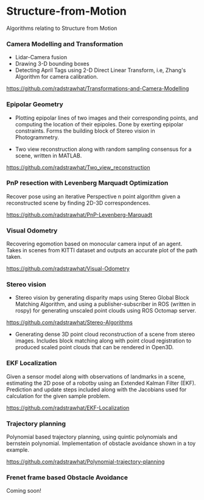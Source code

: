# Structure-from-Motion
Algorithms relating to Structure from Motion 

### Camera Modelling and Transformation
* Lidar-Camera fusion 
* Drawing 3-D bounding boxes
* Detecting April Tags using 2-D Direct Linear Transform, i.e, Zhang's Algorithm for camera calibration.

https://github.com/radstrawhat/Transformations-and-Camera-Modelling

### Epipolar Geometry
* Plotting epipolar lines of two images and their corresponding points, and computing the location of their epipoles. Done by exerting epipolar constraints. Forms the building block of Stereo vision in Photogrammetry.

* Two view reconstruction along with random sampling consensus for a scene, written in MATLAB.

https://github.com/radstrawhat/Two_view_reconstruction

### PnP resection with Levenberg Marquadt Optimization
Recover pose using an iterative Perspective n point algorithm given a reconstructed scene by finding 2D-3D correspondences. 

https://github.com/radstrawhat/PnP-Levenberg-Marquadt

### Visual Odometry
Recovering egomotion based on monocular camera input of an agent. Takes in scenes from KITTI dataset and outputs an accurate plot of the path taken.

https://github.com/radstrawhat/Visual-Odometry

### Stereo vision
* Stereo vision by generating disparity maps using Stereo Global Block Matching Algorithm, and using a publisher-subscriber in ROS (written in rospy) for generating unscaled point clouds using ROS Octomap server.

https://github.com/radstrawhat/Stereo-Algorithms
* Generating dense 3D point cloud reconstruction of a scene from stereo images. Includes block matching along with point cloud registration to produced scaled point clouds that can be rendered in Open3D.

### EKF Localization
Given a sensor model along with observations of landmarks in a scene, estimating the 2D pose of a robotby using an Extended Kalman Filter (EKF). Prediction and update steps included along with the Jacobians used for calculation for the given sample problem.

https://github.com/radstrawhat/EKF-Localization

### Trajectory planning
Polynomial based trajectory planning, using quintic polynomials and bernstein polynomial. Implementation of obstacle avoidance shown in a toy example.

https://github.com/radstrawhat/Polynomial-trajectory-planning

### Frenet frame based Obstacle Avoidance
Coming soon!
